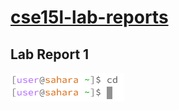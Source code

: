 # **[cse15l-lab-reports](https://github.com/erw004/cse15l-lab-reports)**
## **Lab Report 1**

![Image](Capture.PNG)
